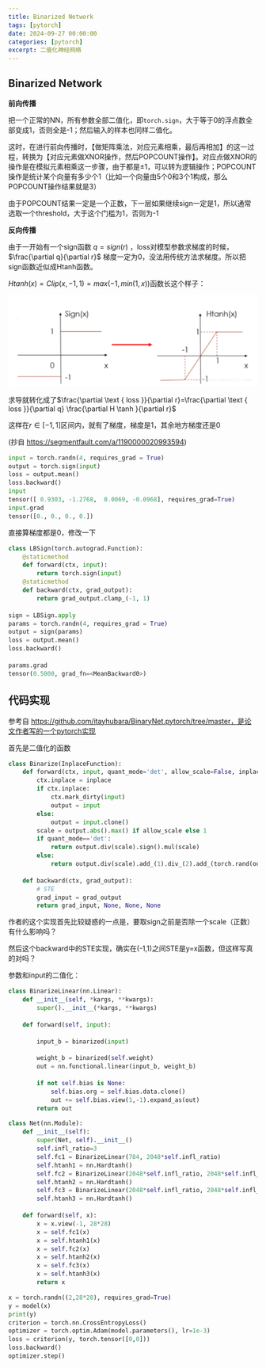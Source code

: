 ```yaml
---
title: Binarized Network
tags: [pytorch]
date: 2024-09-27 00:00:00
categories: [pytorch]
excerpt: 二值化神经网络
---
```


## Binarized Network

**前向传播**

把一个正常的NN，所有参数全部二值化，即`torch.sign`，大于等于0的浮点数全部变成1，否则全是-1；然后输入的样本也同样二值化。

这时，在进行前向传播时，【做矩阵乘法，对应元素相乘，最后再相加】的这一过程，转换为【对应元素做XNOR操作，然后POPCOUNT操作】。对应点做XNOR的操作是在模拟元素相乘这一步骤，由于都是±1，可以转为逻辑操作；POPCOUNT操作是统计某个向量有多少个1（比如一个向量由5个0和3个1构成，那么POPCOUNT操作结果就是3）

由于POPCOUNT结果一定是一个正数，下一层如果继续sign一定是1，所以通常选取一个threshold，大于这个门槛为1，否则为-1



**反向传播**

由于一开始有一个sign函数 $q=sign(r)$ ，loss对模型参数求梯度的时候，$\frac{\partial q}{\partial r}$ 梯度一定为0，没法用传统方法求梯度。所以把sign函数近似成Htanh函数。

$Htanh(x)=Clip(x,-1,1)=max(-1,min(1,x))$函数长这个样子：

![](/img/AI/binarizednetwork1.jpg)

求导就转化成了$\frac{\partial \text { loss }}{\partial r}=\frac{\partial \text { loss }}{\partial q} \frac{\partial H \tanh }{\partial r}$

这样在$r\in [-1,1]$区间内，就有了梯度，梯度是1，其余地方梯度还是0

(抄自 https://segmentfault.com/a/1190000020993594)

```python
input = torch.randn(4, requires_grad = True)
output = torch.sign(input)
loss = output.mean()
loss.backward()
input
tensor([ 0.9303, -1.2768,  0.0069, -0.0968], requires_grad=True)
input.grad
tensor([0., 0., 0., 0.])
```

直接算梯度都是0，修改一下

```python
class LBSign(torch.autograd.Function):
	@staticmethod
	def forward(ctx, input):
        return torch.sign(input)
    @staticmethod
    def backward(ctx, grad_output):
        return grad_output.clamp_(-1, 1)

sign = LBSign.apply
params = torch.randn(4, requires_grad = True)                
output = sign(params)
loss = output.mean()
loss.backward()       

params.grad
tensor(0.5000, grad_fn=<MeanBackward0>)
```





## 代码实现

参考自 https://github.com/itayhubara/BinaryNet.pytorch/tree/master，是论文作者写的一个pytorch实现

首先是二值化的函数

```python
class Binarize(InplaceFunction):
    def forward(ctx, input, quant_mode='det', allow_scale=False, inplace=False):
        ctx.inplace = inplace
        if ctx.inplace:
            ctx.mark_dirty(input)
            output = input
        else:
            output = input.clone()
        scale = output.abs().max() if allow_scale else 1
        if quant_mode=='det':
            return output.div(scale).sign().mul(scale)
        else:
            return output.div(scale).add_(1).div_(2).add_(torch.rand(output.size()).add(-0.5)).clamp_(0,1).round().mul_(2).add_(-1).mul(scale)

    def backward(ctx, grad_output):
        # STE
        grad_input = grad_output
        return grad_input, None, None, None
```

作者的这个实现首先比较疑惑的一点是，要取sign之前是否除一个scale（正数）有什么影响吗？

然后这个backward中的STE实现，确实在(-1,1)之间STE是y=x函数，但这样写真的对吗？

参数和input的二值化：

```python
class BinarizeLinear(nn.Linear):
    def __init__(self, *kargs, **kwargs):
        super().__init__(*kargs, **kwargs)

    def forward(self, input):

        input_b = binarized(input)

        weight_b = binarized(self.weight)
        out = nn.functional.linear(input_b, weight_b)

        if not self.bias is None:
            self.bias.org = self.bias.data.clone()
            out += self.bias.view(1,-1).expand_as(out)
        return out
```

```python
class Net(nn.Module):
    def __init__(self):
        super(Net, self).__init__()
        self.infl_ratio=3
        self.fc1 = BinarizeLinear(784, 2048*self.infl_ratio)
        self.htanh1 = nn.Hardtanh()
        self.fc2 = BinarizeLinear(2048*self.infl_ratio, 2048*self.infl_ratio)
        self.htanh2 = nn.Hardtanh()
        self.fc3 = BinarizeLinear(2048*self.infl_ratio, 2048*self.infl_ratio)
        self.htanh3 = nn.Hardtanh()

    def forward(self, x):
        x = x.view(-1, 28*28)
        x = self.fc1(x)
        x = self.htanh1(x)
        x = self.fc2(x)
        x = self.htanh2(x)
        x = self.fc3(x)
        x = self.htanh3(x)
        return x
```

```python
x = torch.randn((2,28*28), requires_grad=True)
y = model(x)
print(y)
criterion = torch.nn.CrossEntropyLoss()
optimizer = torch.optim.Adam(model.parameters(), lr=1e-3)
loss = criterion(y, torch.tensor([0,0]))
loss.backward()
optimizer.step()
```

